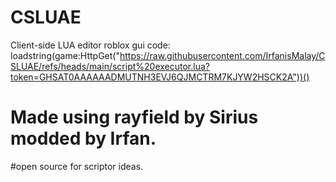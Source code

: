 # CSLUAE
Client-side LUA editor roblox gui
code:
loadstring(game:HttpGet("https://raw.githubusercontent.com/IrfanisMalay/CSLUAE/refs/heads/main/script%20executor.lua?token=GHSAT0AAAAAADMUTNH3EVJ6QJMCTRM7KJYW2HSCK2A"))()

# Made using rayfield by Sirius modded by Irfan.

#open source for scriptor ideas.
